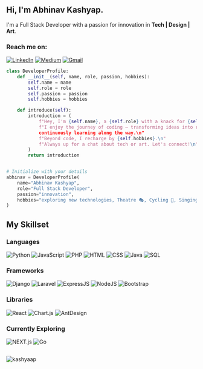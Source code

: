 <h2>Hi, I'm Abhinav Kashyap.</h2>

I'm a Full Stack Developer with a passion for innovation in <b>Tech | Design | Art</b>.

<!-- Your Python script or any other information can go here -->

### Reach me on:
[![LinkedIn](https://img.shields.io/badge/linkedin-%230077B5.svg?&style=for-the-badge&logo=linkedin&logoColor=white)](https://github.com/kashyaap)
[![Medium](https://img.shields.io/badge/medium-%2312100E.svg?&style=for-the-badge&logo=medium&logoColor=white)](https://kashyaap.medium.com)
[![Gmail](https://img.shields.io/badge/Gmail-D14836?style=for-the-badge&logo=gmail&logoColor=white)](mailto:kashyaap13@gmail.com)
```python
class DeveloperProfile:
    def __init__(self, name, role, passion, hobbies):
        self.name = name
        self.role = role
        self.passion = passion
        self.hobbies = hobbies

    def introduce(self):
        introduction = (
            f"Hey, I'm {self.name}, a {self.role} with a knack for {self.passion}.\n"
            f"I enjoy the journey of coding — transforming ideas into reality and
            continuously learning along the way.\n"
            f"Beyond code, I recharge by {self.hobbies}.\n"
            f"Always up for a chat about tech or art. Let's connect!\n"
        )
        return introduction


# Initialize with your details
abhinav = DeveloperProfile(
    name="Abhinav Kashyap",
    role="Full Stack Developer",
    passion="innovation",
    hobbies="exploring new technologies, Theatre 🎭, Cycling 🚴, Singing 🎵, Playing Chess ♟️"
)
```

## My Skillset

### Languages
![Python](https://img.shields.io/badge/Python-3776AB?style=for-the-badge&logo=python&logoColor=white)
  ![JavaScript](https://img.shields.io/badge/JavaScript-F7DF1E?style=for-the-badge&logo=javascript&logoColor=black)
  ![PHP](https://img.shields.io/badge/PHP-777BB4?style=for-the-badge&logo=php&logoColor=white)
  ![HTML](https://img.shields.io/badge/HTML5-E34F26?style=for-the-badge&logo=html5&logoColor=white)
  ![CSS](https://img.shields.io/badge/CSS3-1572B6?style=for-the-badge&logo=css3&logoColor=white)
  ![Java](https://img.shields.io/badge/Java-ED8B00?style=for-the-badge&logo=java&logoColor=white)
  ![SQL](https://img.shields.io/badge/SQL-00000F?style=for-the-badge&logo=mysql&logoColor=white)

### Frameworks
![Django](https://img.shields.io/badge/Django-092E20?style=for-the-badge&logo=django&logoColor=white)
![Laravel](https://img.shields.io/badge/Laravel-FF2D20?style=for-the-badge&logo=laravel&logoColor=white)
![ExpressJS](https://img.shields.io/badge/ExpressJS-404D59?style=for-the-badge&logo=express&logoColor=white)
![NodeJS](https://img.shields.io/badge/NodeJS-43853D?style=for-the-badge&logo=node.js&logoColor=white)
![Bootstrap](https://img.shields.io/badge/Bootstrap-563D7C?style=for-the-badge&logo=bootstrap&logoColor=white)

### Libraries 
![React](https://img.shields.io/badge/React-20232A?style=for-the-badge&logo=react&logoColor=61DAFB)
![Chart.js](https://img.shields.io/badge/Chart.js-FF6384?style=for-the-badge&logo=chartdotjs&logoColor=white)
![AntDesign](https://img.shields.io/badge/AntDesign-0170FE?style=for-the-badge&logo=antdesign&logoColor=white)

### Currently Exploring
![NEXT.js](https://img.shields.io/badge/NEXT.js-000000?style=for-the-badge&logo=next.js&logoColor=white)
![Go](https://img.shields.io/badge/Go-00ADD8?style=for-the-badge&logo=go&logoColor=white)

##
<img src="https://komarev.com/ghpvc/?username=kashyaap" alt="kashyaap" />

